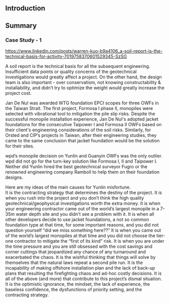 ## Introduction


## Summary


### Case Study - 1

https://www.linkedin.com/posts/warren-kuo-b9a4106_a-soil-report-is-the-technical-basis-for-activity-7019758370601529345-SzSG

A soil report is the technical basis for all the subsequent engineering. Insufficient data points or quality concerns of the geotechnical investigations would greatly affect a project. On the other hand, the design team is also important - over conservatism, not knowing constructability & installability, and didn’t try to optimize the weight would greatly increase the project cost.

Jan De Nul was awarded WTG foundation EPCI scopes for three OWFs in the Taiwan Strait. The first project, Formosa I phase II, monopiles were selected with vibrational tool to mitigation the pile slip risks. Despite the successful monopile installation experience, Jan De Nul's adopted jacket foundations for the consecutive Taipower I and Formosa II OWFs based on their client's engineering considerations of the soil risks. Similarly, for Orsted and CIP’s projects in Taiwan, after their engineering studies, they came to the same conclusion that jacket foundation would be the solution for their sites.  

wpd’s monopile decision on Yunlin and Guanyin OWFs was the only outlier. wpd did not go for the turn-key solution like Formosa I, II and Taipower I. Neither did Yunlin hired the best geotechnical surveyor Fugro or the renowned engineering company Ramboll to help them on their foundation designs.  

Here are my ideas of the main causes for Yunlin misfortune.  
It is the contracting strategy that determines the destiny of the project.
It is when you rush into the project and you don’t think the high quality geotechnical/geophysical investigations worth the extra money.
It is when your engineering contractor came out of the world’s largest monopile in a 7-35m water depth site and you didn’t see a problem with it.
It is when all other developers decide to use jacket foundations, a not so common foundation type at that time, for some important reasons, and you did not question yourself “did we miss something here??”
It is when you came out of the world’s largest monopiles at that time and you did not choose the tier-one contractor to mitigate the “first of its kind” risk.
It is when you are under the time pressure and you are still obsessed with the cost savings and corner cuttings that jeopardized any chance of any turnaround and exacerbated the chaos.
It is the wishful thinking that things will solve by themselves that the natural laws repeat a second pile run.
It is the incapability of making offshore installation plan and the lack of back-up plans that resulting the firefighting chaos and ad-hoc costly decisions.
It is all of the above (and more) that contribute to this project’s dismal situation. It is the optimistic ignorance, the mindset, the lack of experience, the baseless confidence, the dysfunctions of priority setting, and the contracting strategy.

